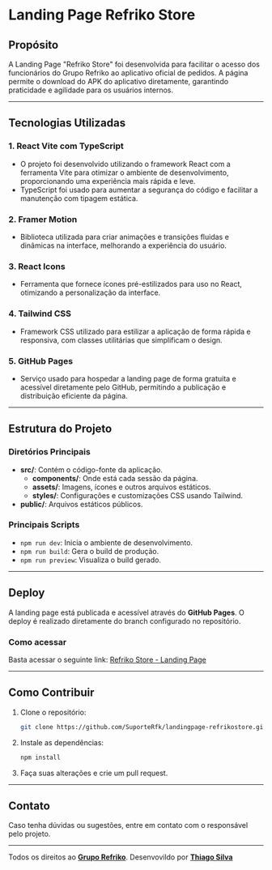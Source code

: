# Landing Page Refriko Store

## Propósito
A Landing Page "Refriko Store" foi desenvolvida para facilitar o acesso dos funcionários do Grupo Refriko ao aplicativo oficial de pedidos. A página permite o download do APK do aplicativo diretamente, garantindo praticidade e agilidade para os usuários internos.

---

## Tecnologias Utilizadas

### 1. **React Vite com TypeScript**
- O projeto foi desenvolvido utilizando o framework React com a ferramenta Vite para otimizar o ambiente de desenvolvimento, proporcionando uma experiência mais rápida e leve.
- TypeScript foi usado para aumentar a segurança do código e facilitar a manutenção com tipagem estática.

### 2. **Framer Motion**
- Biblioteca utilizada para criar animações e transições fluidas e dinâmicas na interface, melhorando a experiência do usuário.

### 3. **React Icons**
- Ferramenta que fornece ícones pré-estilizados para uso no React, otimizando a personalização da interface.

### 4. **Tailwind CSS**
- Framework CSS utilizado para estilizar a aplicação de forma rápida e responsiva, com classes utilitárias que simplificam o design.

### 5. **GitHub Pages**
- Serviço usado para hospedar a landing page de forma gratuita e acessível diretamente pelo GitHub, permitindo a publicação e distribuição eficiente da página.

---

## Estrutura do Projeto

### Diretórios Principais
- **src/**: Contém o código-fonte da aplicação.
  - **components/**: Onde está cada sessão da página.
  - **assets/**: Imagens, ícones e outros arquivos estáticos.
  - **styles/**: Configurações e customizações CSS usando Tailwind.
- **public/**: Arquivos estáticos públicos.

### Principais Scripts
- `npm run dev`: Inicia o ambiente de desenvolvimento.
- `npm run build`: Gera o build de produção.
- `npm run preview`: Visualiza o build gerado.

---

## Deploy
A landing page está publicada e acessível através do **GitHub Pages**. O deploy é realizado diretamente do branch configurado no repositório.

### Como acessar
Basta acessar o seguinte link: [Refriko Store - Landing Page](https://SuporteRfk.github.io/landingpage-refrikostore)

---

## Como Contribuir
1. Clone o repositório:
   ```bash
   git clone https://github.com/SuporteRfk/landingpage-refrikostore.git
   ```
2. Instale as dependências:
   ```bash
   npm install
   ```
3. Faça suas alterações e crie um pull request.

---

## Contato
Caso tenha dúvidas ou sugestões, entre em contato com o responsável pelo projeto.

---

Todos os direitos ao  [**Grupo Refriko**](https://rfk.ind.br/).
Desenvovildo por [**Thiago Silva**](https://github.com/ThiagoKalac)
